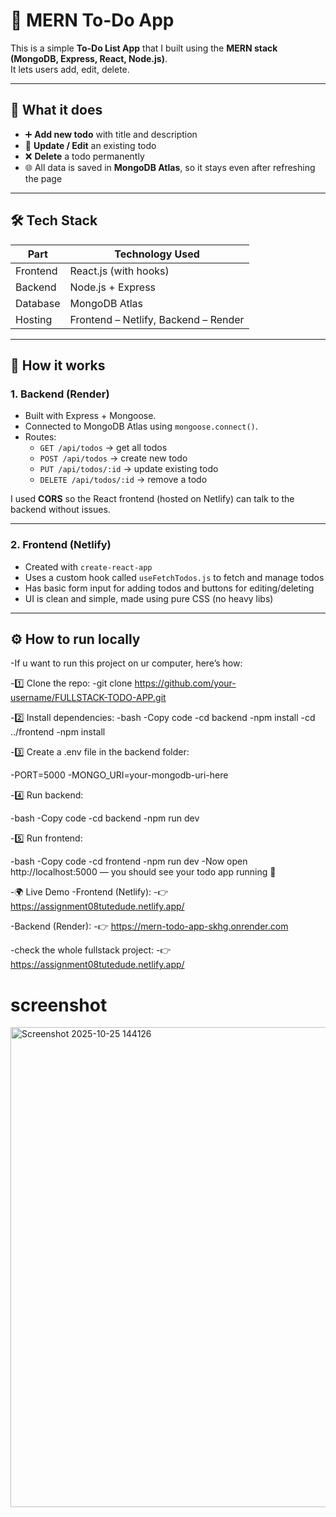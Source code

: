 # 📝 MERN To-Do App

This is a simple **To-Do List App** that I built using the **MERN stack (MongoDB, Express, React, Node.js)**.  
It lets users add, edit, delete.

---

## 🚀 What it does

- ➕ **Add new todo** with title and description  
- 📝 **Update / Edit** an existing todo  
- ❌ **Delete** a todo permanently  
- 🌐 All data is saved in **MongoDB Atlas**, so it stays even after refreshing the page  

---

## 🛠️ Tech Stack

| Part | Technology Used |
|------|------------------|
| Frontend | React.js (with hooks) |
| Backend | Node.js + Express |
| Database | MongoDB Atlas |
| Hosting | Frontend – Netlify, Backend – Render |

---

## 🧩 How it works

### 1. Backend (Render)
- Built with Express + Mongoose.
- Connected to MongoDB Atlas using `mongoose.connect()`.
- Routes:
  - `GET /api/todos` → get all todos
  - `POST /api/todos` → create new todo
  - `PUT /api/todos/:id` → update existing todo
  - `DELETE /api/todos/:id` → remove a todo

I used **CORS** so the React frontend (hosted on Netlify) can talk to the backend without issues.

---

### 2. Frontend (Netlify)
- Created with `create-react-app`
- Uses a custom hook called `useFetchTodos.js` to fetch and manage todos  
- Has basic form input for adding todos and buttons for editing/deleting  
- UI is clean and simple, made using pure CSS (no heavy libs)

---

## ⚙️ How to run locally

-If u want to run this project on ur computer, here’s how:

-1️⃣ Clone the repo:
-git clone https://github.com/your-username/FULLSTACK-TODO-APP.git

-2️⃣ Install dependencies:
-bash
-Copy code
-cd backend
-npm install
-cd ../frontend
-npm install

-3️⃣ Create a .env file in the backend folder:

-PORT=5000
-MONGO_URI=your-mongodb-uri-here

-4️⃣ Run backend:

-bash
-Copy code
-cd backend
-npm run dev

-5️⃣ Run frontend:

-bash
-Copy code
-cd frontend
-npm run dev
-Now open http://localhost:5000 — you should see your todo app running 🎉

-🌍 Live Demo
-Frontend (Netlify):
-👉 https://assignment08tutedude.netlify.app/

-Backend (Render):
-👉 https://mern-todo-app-skhg.onrender.com


-check the whole fullstack project:
-👉 https://assignment08tutedude.netlify.app/

# screenshot

<img width="1366" height="768" alt="Screenshot 2025-10-25 144126" src="https://github.com/user-attachments/assets/cdb1df89-c85e-4d7f-a3c0-b6d2435d22e4" />

